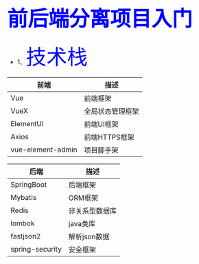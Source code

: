# <font color=Blue size=10>前后端分离项目入门</font>
* 1、<font color=Blue size=10>技术栈</font>

| 前端                | 描述        |
|-------------------|-----------|
| Vue               | 前端框架      |
| VueX              | 全局状态管理框架  |
| ElementUI         | 前端UI框架    |
| Axios             | 前端HTTPS框架 |
| vue-element-admin | 项目脚手架     |


| 后端              | 描述       |
|-----------------|----------|
| SpringBoot      | 后端框架     |
| Mybatis         | ORM框架    |
| Redis           | 非关系型数据库  |
| lombok          | java类库   |
| fastjson2       | 解析json数据 |
| spring-security | 安全框架     |
